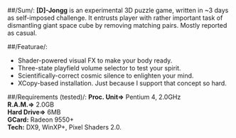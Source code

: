 ##/Sum/:
**[D]-Jongg** is an experimental 3D puzzle game, written in ~3 days as self-imposed challenge. It entrusts player with rather important task of dismantling giant space cube by removing matching pairs. Mostly reported as casual.  

##/Featurae/:
-	Shader-powered visual FX to make your body ready.
-	Three-state playfield volume selector to test your spirit.
-	Scientifically-correct cosmic silence to enlighten your mind.
-	XCopy-based installation. Just because I support that concept so hard.

##/Requirements (tested)/:
**Proc. Unit=>** Pentium 4, 2.0GHz  
**R.A.M.=>** 2.0GB  
**Hard Drive=>** 6MB  
**GCard:** Radeon 9550+  
**Tech:** DX9, WinXP+, Pixel Shaders 2.0.  
